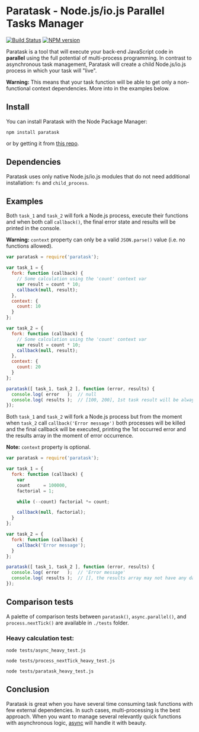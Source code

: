 # Paratask - Node.js/io.js Parallel Tasks Manager
[![Build Status](https://secure.travis-ci.org/IvanDimanov/paratask.png?branch=master)](http://travis-ci.org/IvanDimanov/paratask)
[![NPM version](https://badge.fury.io/js/paratask.png)](http://badge.fury.io/js/paratask)

Paratask is a tool that will execute your back-end JavaScript code in __parallel__ using the full potential of multi-process programming.
In contrast to asynchronous task management, Paratask will create a child Node.js/io.js process in which your task will "live".

__Warning:__ This means that your task function will be able to get only a non-functional context dependencies. More into in the examples below.


## Install
You can install Paratask with the Node Package Manager:
```shell
npm install paratask
```
or by getting it from [this repo](https://github.com/IvanDimanov/paratask).

## Dependencies
Paratask uses only native Node.js/io.js modules that do not need additional installation: `fs` and `child_process`.


## Examples
Both `task_1` and `task_2` will fork a Node.js process,
execute their functions and when both call `callback()`,
the final error state and results will be printed in the console.

__Warning:__ `context` property can only be a valid `JSON.parse()` value (i.e. no functions allowed).

```javascript
var paratask = require('paratask');

var task_1 = {
  fork: function (callback) {
    // Some calculation using the 'count' context var
    var result = count * 10;
    callback(null, result);
  },
  context: {
    count: 10
  }
};

var task_2 = {
  fork: function (callback) {
    // Some calculation using the 'count' context var
    var result = count * 10;
    callback(null, result);
  },
  context: {
    count: 20
  }
};

paratask([ task_1, task_2 ], function (error, results) {
  console.log( error   );  // null
  console.log( results );  // [100, 200], 1st task result will be always the 1st in the results array even if completed last
});
```


Both `task_1` and `task_2` will fork a Node.js process but
from the moment when `task_2` call `callback('Error message')`
both processes will be killed and the final callback will be executed,
printing the 1st occurred error and the results array in the moment of error occurrence.

__Note:__ `context` property is optional.

```javascript
var paratask = require('paratask');

var task_1 = {
  fork: function (callback) {
    var
    count     = 100000,
    factorial = 1;

    while (--count) factorial *= count;

    callback(null, factorial);
  }
};

var task_2 = {
  fork: function (callback) {
    callback('Error message');
  }
};

paratask([ task_1, task_2 ], function (error, results) {
  console.log( error   );  // 'Error message'
  console.log( results );  // [], the results array may not have any data saved since one task error will kill all forked tasks
});
```


## Comparison tests
A palette of comparison tests between `paratask()`, `async.parallel()`, and `process.nextTick()` are available in `./tests` folder.

### Heavy calculation test:

```shell
node tests/async_heavy_test.js
```
```shell
node tests/process_nextTick_heavy_test.js
```
```shell
node tests/paratask_heavy_test.js
```


## Conclusion
Paratask is great when you have several time consuming task functions with few external dependencies.
In such cases, multi-processing is the best approach.
When you want to manage several relevantly quick functions with asynchronous logic, [async](https://github.com/caolan/async) will handle it with beauty.